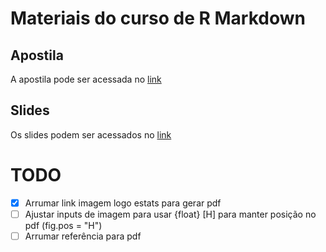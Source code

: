 # Materiais do curso de R Markdown

## Apostila
A apostila pode ser acessada no [link](https://estatsej.github.io/curso_rmarkdown)

## Slides
Os slides podem ser acessados no [link](https://estatsej.github.io/curso_rmarkdown/slides.html)

# TODO

- [x] Arrumar link imagem logo estats para gerar pdf
- [ ] Ajustar inputs de imagem para usar {float} [H] para manter posição no pdf (fig.pos = "H")
- [ ] Arrumar referência para pdf
